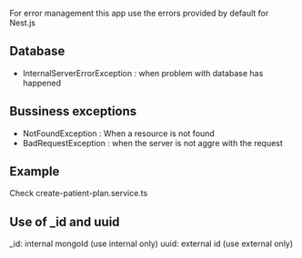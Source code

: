 For error management this app use the errors provided by default for Nest.js 

## Database
- InternalServerErrorException : when problem with database has 
  happened

## Bussiness exceptions
- NotFoundException : When a resource is not found
- BadRequestException : when the server is not aggre with the 
  request

## Example
Check create-patient-plan.service.ts

## Use of _id and uuid
_id: internal mongoId (use internal only)
uuid: external id (use external only)

